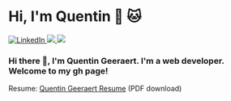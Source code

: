 # Hi, I'm Quentin 👋 🐱

<a href="https://www.linkedin.com/in/quentingeeraert/" target="_blank">
  <img src="https://img.shields.io/badge/-LinkedIn-%233781da" alt="LinkedIn"/>
</a>
<a href="https://quentingeeraert.com" target="_blank">
  <img src="https://img.shields.io/badge/-Website-%15202b alt="Website"/>
</a>

<img src="https://images.unsplash.com/photo-1522252234503-e356532cafd5?ixlib=rb-1.2.1&ixid=eyJhcHBfaWQiOjEyMDd9&auto=format&fit=crop&w=975&h=300&q=80"/>
 
### Hi there 👋, I'm Quentin Geeraert. I'm a web developer. Welcome to my gh page! <br>
 
Resume:  [Quentin Geeraert Resume](https://resume.quentingeeraert.com) (PDF download) <br>

